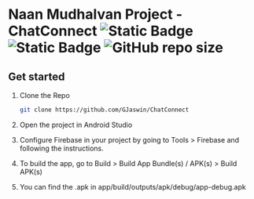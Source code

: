 # Naan Mudhalvan Project - ChatConnect ![Static Badge](https://img.shields.io/badge/Kotlin-Android-brightgreen?logo=android) ![Static Badge](https://img.shields.io/badge/Personal_Project-demo-red)  ![GitHub repo size](https://img.shields.io/github/repo-size/gjaswin/LMSApp) 


## Get started

1. Clone the Repo
   ```bash
   git clone https://github.com/GJaswin/ChatConnect
   ```

2. Open the project in Android Studio

3. Configure Firebase in your project by going to Tools > Firebase and following the instructions.

4. To build the app, go to Build > Build App Bundle(s) / APK(s) > Build APK(s)

5. You can find the .apk in app/build/outputs/apk/debug/app-debug.apk


